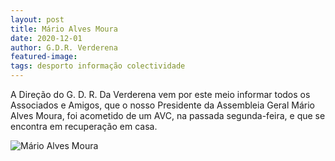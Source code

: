 ```yaml
---
layout: post
title: Mário Alves Moura
date: 2020-12-01
author: G.D.R. Verderena
featured-image: 
tags: desporto informação colectividade
---
```

A Direção do G. D. R. Da Verderena vem por este meio informar todos os Associados e Amigos, que o nosso Presidente da Assembleia Geral Mário Alves Moura, foi acometido de um AVC, na passada segunda-feira, e que se encontra em recuperação em casa.

![Mário Alves Moura](https://scontent.flis5-1.fna.fbcdn.net/v/t1.0-0/p180x540/129758368_3894422437257057_8639180164015274347_o.jpg?_nc_cat=101&ccb=2&_nc_sid=8bfeb9&_nc_eui2=AeGS-cwTbX9DZiRvAP1hXHfkc1AHRiXaPLZzUAdGJdo8ttQOdVjScbIPfhJ14tMN6og&_nc_ohc=qLcStDH_8v8AX-zUl8r&_nc_ht=scontent.flis5-1.fna&tp=6&oh=419f310dd433c327fbdb5fd9d96d45b5&oe=5FEFD2EB)
